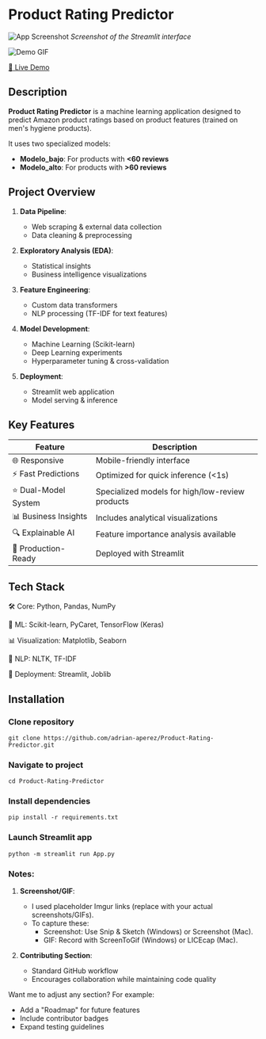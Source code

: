 # Product Rating Predictor


![App Screenshot]([https://i.imgur.com/JQ9w0Ln.png](https://imgur.com/a/KDFPoRo))  
*Screenshot of the Streamlit interface*

![Demo GIF](https://i.imgur.com/5XbJQ2F.gif)  

[🔗 Live Demo](https://amazon-rating-predictor.streamlit.app/)

## Description

**Product Rating Predictor** is a machine learning application designed to predict Amazon product ratings based on product features (trained on men's hygiene products). 

It uses two specialized models:
- **Modelo_bajo**: For products with **<60 reviews**
- **Modelo_alto**: For products with **>60 reviews**

## Project Overview

1. **Data Pipeline**:
   - Web scraping & external data collection
   - Data cleaning & preprocessing

2. **Exploratory Analysis (EDA)**:
   - Statistical insights
   - Business intelligence visualizations

3. **Feature Engineering**:
   - Custom data transformers
   - NLP processing (TF-IDF for text features)

4. **Model Development**:
   - Machine Learning (Scikit-learn)
   - Deep Learning experiments
   - Hyperparameter tuning & cross-validation

5. **Deployment**:
   - Streamlit web application
   - Model serving & inference

## Key Features

| Feature          | Description                                                                 |
|------------------|-----------------------------------------------------------------------------|
| 🌐 Responsive    | Mobile-friendly interface                                                   |
| ⚡ Fast Predictions | Optimized for quick inference (<1s)                                      |
| ⭐ Dual-Model System | Specialized models for high/low-review products                         |
| 📊 Business Insights | Includes analytical visualizations                                      |
| 🔍 Explainable AI | Feature importance analysis available                                     |
| 🚀 Production-Ready | Deployed with Streamlit                                                  |

## Tech Stack
🛠️ Core: Python, Pandas, NumPy

🤖 ML: Scikit-learn, PyCaret, TensorFlow (Keras)

📊 Visualization: Matplotlib, Seaborn

📝 NLP: NLTK, TF-IDF

🚀 Deployment: Streamlit, Joblib



## Installation
  
### Clone repository
```
git clone https://github.com/adrian-aperez/Product-Rating-Predictor.git
```
### Navigate to project
```
cd Product-Rating-Predictor
```
### Install dependencies
```
pip install -r requirements.txt
```
### Launch Streamlit app
```
python -m streamlit run App.py
```

### Notes:
1. **Screenshot/GIF**:  
   - I used placeholder Imgur links (replace with your actual screenshots/GIFs).  
   - To capture these:  
     - Screenshot: Use Snip & Sketch (Windows) or Screenshot (Mac).
     - GIF: Record with ScreenToGif (Windows) or LICEcap (Mac).
     

2. **Contributing Section**:  
   - Standard GitHub workflow  
   - Encourages collaboration while maintaining code quality  

Want me to adjust any section? For example:  
- Add a "Roadmap" for future features  
- Include contributor badges  
- Expand testing guidelines
